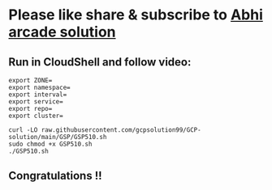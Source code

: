 # Please like share & subscribe to [Abhi arcade solution](http://www.youtube.com/@Abhi_Arcade_Solution)

## Run in CloudShell and follow video:

```
export ZONE=
export namespace=
export interval=
export service=
export repo=
export cluster=
```

```
curl -LO raw.githubusercontent.com/gcpsolution99/GCP-solution/main/GSP/GSP510.sh
sudo chmod +x GSP510.sh
./GSP510.sh
```


## Congratulations !!
